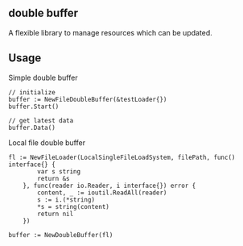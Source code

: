 ## double buffer

A flexible library to manage resources which can be updated.


## Usage

Simple double buffer
```
// initialize
buffer := NewFileDoubleBuffer(&testLoader{})
buffer.Start()

// get latest data
buffer.Data() 
```


Local file double buffer
```
fl := NewFileLoader(LocalSingleFileLoadSystem, filePath, func() interface{} {
		var s string
		return &s
	}, func(reader io.Reader, i interface{}) error {
		content, _ := ioutil.ReadAll(reader)
		s := i.(*string)
		*s = string(content)
		return nil
	})

buffer := NewDoubleBuffer(fl)
```
